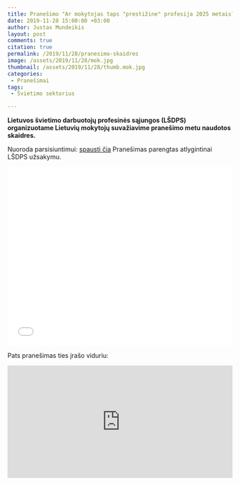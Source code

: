 ```yaml
---
title: Pranešimo "Ar mokytojas taps "prestižine" profesija 2025 metais?" skaidrės
date: 2019-11-28 15:00:00 +03:00
author: Justas Mundeikis
layout: post
comments: true
citation: true
permalink: /2019/11/28/pranesimo-skaidres
image: /assets/2019/11/28/mok.jpg
thumbnail: /assets/2019/11/28/thumb.mok.jpg
categories:
 - Pranešimai
tags:
 - Švietimo sektorius

---
```

**Lietuvos švietimo darbuotojų profesinės sąjungos (LŠDPS) organizuotame Lietuvių mokytojų suvažiavime pranešimo metu naudotos skaidres.**
<!--more-->

Nuoroda parsisiuntimui: [spausti čia](http://lithuanian-economy.net/assets/2019/11/28/2019_11_28_pranesimas_svietimo_sektorius.pdf)
Pranešimas parengtas atlygintinai LŠDPS užsakymu.

<div style="position: relative; overflow: hidden;">
<embed src="/assets/2019/11/28/2019_11_28_pranesimas_svietimo_sektorius.pdf"  width="100%" height="400" type="application/pdf"/></div>

Pats pranešimas ties įrašo viduriu:

<div style="position: relative; overflow: hidden; padding-top: 50%;"><iframe style="position: absolute; top: 0;left: 0; width: 100%; height: 100%;border: 0;" src="https://www.youtube.com/embed/7Ci1aPDU1vU " frameborder='0' scrolling='no' allowfullscreen></iframe></div>
